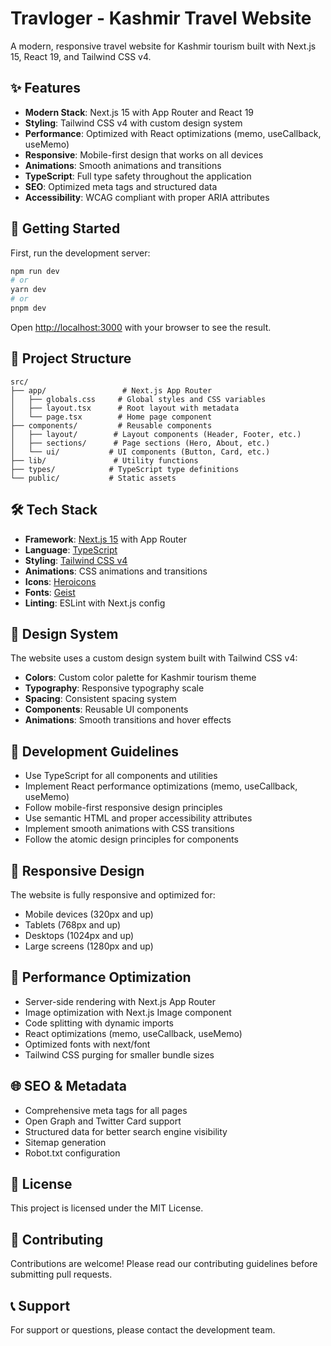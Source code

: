 # Travloger - Kashmir Travel Website

A modern, responsive travel website for Kashmir tourism built with Next.js 15, React 19, and Tailwind CSS v4.

## ✨ Features

- **Modern Stack**: Next.js 15 with App Router and React 19
- **Styling**: Tailwind CSS v4 with custom design system
- **Performance**: Optimized with React optimizations (memo, useCallback, useMemo)
- **Responsive**: Mobile-first design that works on all devices
- **Animations**: Smooth animations and transitions
- **TypeScript**: Full type safety throughout the application
- **SEO**: Optimized meta tags and structured data
- **Accessibility**: WCAG compliant with proper ARIA attributes

## 🚀 Getting Started

First, run the development server:

```bash
npm run dev
# or
yarn dev
# or
pnpm dev
```

Open [http://localhost:3000](http://localhost:3000) with your browser to see the result.

## 📁 Project Structure

```
src/
├── app/                 # Next.js App Router
│   ├── globals.css     # Global styles and CSS variables
│   ├── layout.tsx      # Root layout with metadata
│   └── page.tsx        # Home page component
├── components/         # Reusable components
│   ├── layout/        # Layout components (Header, Footer, etc.)
│   ├── sections/      # Page sections (Hero, About, etc.)
│   └── ui/           # UI components (Button, Card, etc.)
├── lib/               # Utility functions
├── types/            # TypeScript type definitions
└── public/           # Static assets
```

## 🛠️ Tech Stack

- **Framework**: [Next.js 15](https://nextjs.org/) with App Router
- **Language**: [TypeScript](https://www.typescriptlang.org/)
- **Styling**: [Tailwind CSS v4](https://tailwindcss.com/)
- **Animations**: CSS animations and transitions
- **Icons**: [Heroicons](https://heroicons.com/)
- **Fonts**: [Geist](https://vercel.com/font)
- **Linting**: ESLint with Next.js config

## 🎨 Design System

The website uses a custom design system built with Tailwind CSS v4:

- **Colors**: Custom color palette for Kashmir tourism theme
- **Typography**: Responsive typography scale
- **Spacing**: Consistent spacing system
- **Components**: Reusable UI components
- **Animations**: Smooth transitions and hover effects

## 🔧 Development Guidelines

- Use TypeScript for all components and utilities
- Implement React performance optimizations (memo, useCallback, useMemo)
- Follow mobile-first responsive design principles
- Use semantic HTML and proper accessibility attributes
- Implement smooth animations with CSS transitions
- Follow the atomic design principles for components

## 📱 Responsive Design

The website is fully responsive and optimized for:
- Mobile devices (320px and up)
- Tablets (768px and up)
- Desktops (1024px and up)
- Large screens (1280px and up)

## 🚀 Performance Optimization

- Server-side rendering with Next.js App Router
- Image optimization with Next.js Image component
- Code splitting with dynamic imports
- React optimizations (memo, useCallback, useMemo)
- Optimized fonts with next/font
- Tailwind CSS purging for smaller bundle sizes

## 🌐 SEO & Metadata

- Comprehensive meta tags for all pages
- Open Graph and Twitter Card support
- Structured data for better search engine visibility
- Sitemap generation
- Robot.txt configuration

## 📄 License

This project is licensed under the MIT License.

## 🤝 Contributing

Contributions are welcome! Please read our contributing guidelines before submitting pull requests.

## 📞 Support

For support or questions, please contact the development team.
